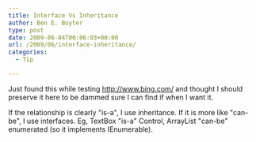 ```yaml
---
title: Interface Vs Inheritance
author: Ben E. Boyter
type: post
date: 2009-06-04T00:06:03+00:00
url: /2009/06/interface-inheritance/
categories:
  - Tip

---
```


Just found this while testing http://www.bing.com/ and thought I should preserve it here to be dammed sure I can find if when I want it.

If the relationship is clearly "is-a", I use inheritance. If it is more like "can-be", I use interfaces. Eg, TextBox "is-a" Control, ArrayList "can-be" enumerated (so it implements IEnumerable).